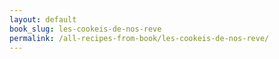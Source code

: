 ```yaml
---
layout: default
book_slug: les-cookeis-de-nos-reve
permalink: /all-recipes-from-book/les-cookeis-de-nos-reve/
---
```

